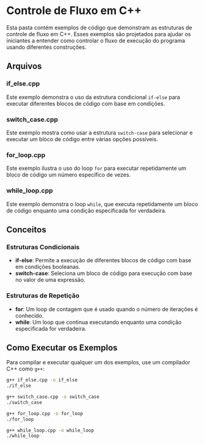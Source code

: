 # Controle de Fluxo em C++

Esta pasta contém exemplos de código que demonstram as estruturas de controle de fluxo em C++. Esses exemplos são projetados para ajudar os iniciantes a entender como controlar o fluxo de execução do programa usando diferentes construções.

## Arquivos

### if_else.cpp

Este exemplo demonstra o uso da estrutura condicional `if-else` para executar diferentes blocos de código com base em condições.

### switch_case.cpp

Este exemplo mostra como usar a estrutura `switch-case` para selecionar e executar um bloco de código entre várias opções possíveis.

### for_loop.cpp

Este exemplo ilustra o uso do loop `for` para executar repetidamente um bloco de código um número específico de vezes.

### while_loop.cpp

Este exemplo demonstra o loop `while`, que executa repetidamente um bloco de código enquanto uma condição especificada for verdadeira.

## Conceitos

### Estruturas Condicionais

- **if-else**: Permite a execução de diferentes blocos de código com base em condições booleanas.
- **switch-case**: Seleciona um bloco de código para execução com base no valor de uma expressão.

### Estruturas de Repetição

- **for**: Um loop de contagem que é usado quando o número de iterações é conhecido.
- **while**: Um loop que continua executando enquanto uma condição especificada for verdadeira.

## Como Executar os Exemplos

Para compilar e executar qualquer um dos exemplos, use um compilador C++ como `g++`:

```sh
g++ if_else.cpp -o if_else
./if_else

g++ switch_case.cpp -o switch_case
./switch_case

g++ for_loop.cpp -o for_loop
./for_loop

g++ while_loop.cpp -o while_loop
./while_loop
```